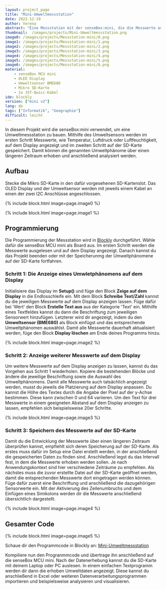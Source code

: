 ```yaml
---
layout: project_page
title: "Mini-Umweltmessstation"
date: 2022-12-19
author: Verena
abstract: "Eine Messstation mit der senseBox:mini, die die Messwerte auf dem Display anzeigt und auf der SD-Karte speichert."
thumbnail:  /images/projects/Mini-Umweltmessstation.png
image0: /images/projects/Messstation-mini/0.png
image1: /images/projects/Messstation-mini/1.png
image2: /images/projects/Messstation-mini/2.png
image3: /images/projects/Messstation-mini/3.png
image4: /images/projects/Messstation-mini/4.png
image5: /images/projects/Messstation-mini/5.png
image6: /images/projects/Messstation-mini/6.png
material:
    - senseBox MCU mini
    - OLED Display
    - Umweltsensor BME680
    - Mikro SD-Karte
    - 2x JST-Qwicc-Kabel
ide: blockly
version: ["mini v2"]   
lang: de
tags: ["Informatik", "Geographie"]
difficult: leicht
---
```


In diesem Projekt wird die senseBox:mini verwendet, um eine Umweltmessstation zu bauen. Mithilfe des Umweltsensors werden im ersten Schritt Messwerte, wie Temperatur, Luftdruck oder Luftfeuchtigkeit, auf dem Display angezeigt und im zweiten Schritt auf der SD-Karte gespeichert. Damit können die genannten Umweltphänome über einen längeren Zeitraum erhoben und anschließend analysiert werden. 

## Aufbau
Stecke die Mikro SD-Karte in den dafür vorgesehenen SD-Kartenslot. Das OLED Display und der Umweltsensor werden mit jeweils einem Kabel an einen der zwei I2C Anschlüsse angeschlossen. 

{% include block.html image=page.image0 %}

{% include block.html image=page.image1 %}

## Programmierung

Die Programmierung der Messstation wird in [Blockly](https://blockly.sensebox.de) durchgeführt. Wähle dafür die senseBox MCU mini als Board aus. 
Im ersten Schritt werden die Messwerte ausgelesen und auf dem Display angezeigt. Danach kannst du das Projekt beenden oder mit der Speicherunmg der Umweltphänomene auf der SD-Karte fortfahren.

### Schritt 1: Die Anzeige eines Umwletphänomens auf dem Display 

Initialisiere das Display im __Setup()__ und füge den Block __Zeige auf dem Display__ in die Endlosschleife ein. Mit dem Block __Schreibe Text/Zahl__ kannst du die jeweiligen Messwerte auf dem Display anzeigen lassen. Füge dafür bei 'Wert' den Block __Erstelle Text aus__ aus der Kategorie 'Text' ein. Mithilfe eines Textfeldes kannst du dann die Beschriftung zum jeweiligen Sensorwert hinzufügen. Letzterer wird dir angezeigt, indem du den __Umweltsensor (BME680)__ als Block einfügst und das entsprechende Umweltphänomen auswählst. Damit alle Messwerte dauerhaft aktualisiert werden, füge den Block __Display löschen__ am Ende deines Programms hinzu. 

{% include block.html image=page.image2 %}


### Schritt 2: Anzeige weiterer Messwerte auf dem Display

Um weitere Messwerte auf dem Display anzeigen zu lassen, kannst du das Vorgehen aus Schritt 1 wiederholen. Kopiere die bestehenden Blöcke und ändere die jeweilige Beschriftung sowie die Auswahl des Umweltphänomens. Damit alle Messwerte auch tatsächlich angezeigt werden, musst du jeweils die Platzierung auf dem Display anpassen. Du kannst die Höhe des Textes durch die Angabe der Pixel auf der y-Achse bestimmen. Diese kann zwischen 0 und 64 variieren. Um den Text für drei Messwerte in einem geeigneten Abstand auf dem Display anzeigen zu lassen, empfehlen sich beispielsweise 20er Schritte.

 {% include block.html image=page.image3 %}


### Schritt 3: Speichern des Messwerte auf der SD-Karte 

Damit du die Entwicklung der Messwerte über einen längeren Zeitraum überprüfen kannst, empfiehlt sich deren Speicherung auf der SD-Karte. Als erstes muss dafür im Setup eine Datei erstellt werden, in der anschließend die gespeicherten Daten zu finden sind. Anschließend legst du das Intervall fest, in dem die Messwerte erhoben werden sollen. Je nach Anwendungskontext sind hier verschiedene Zeiträume zu empfehlen. Als nächstes muss die zuvor erstellte Datei auf der SD-Karte geöffnet werden, damit die entsprechenden Messwerte dort eingetragen werden können. Füge dafür zuerst eine Beschriftung und anschließend die dazugehörigen Sensorwerte ein. Mit der Aktivierung des Zeilenumbruchs und dem Einfügen eines Simikolons werden dir die Messwerte anschließend übersichtlich dargestellt.  

 {% include block.html image=page.image4 %}


## Gesamter Code

 {% include block.html image=page.image5 %}

 Schaue dir den Programmcode in Blockly an: [Mini-Umweltmessstation](https://blockly.sensebox.de/gallery/63b5853fd2853f0013b1d7ce)

 Kompiliere nun den Progranmmcode und übertrage ihn anschließend auf die senseBox MCU mini. 
 Nach der Datenerhebung kannst du die SD-Karte mit deinem Laptop oder PC auslesen. In einem einfachen Textprogramm werden dir dann die erhoben Umweltdaten angezeigt. Diese kannst du anschließend in Excel oder weiteren Datenverarbeitungsprogrammen importieren und beispielsweise analysieren und visualisieren. 
